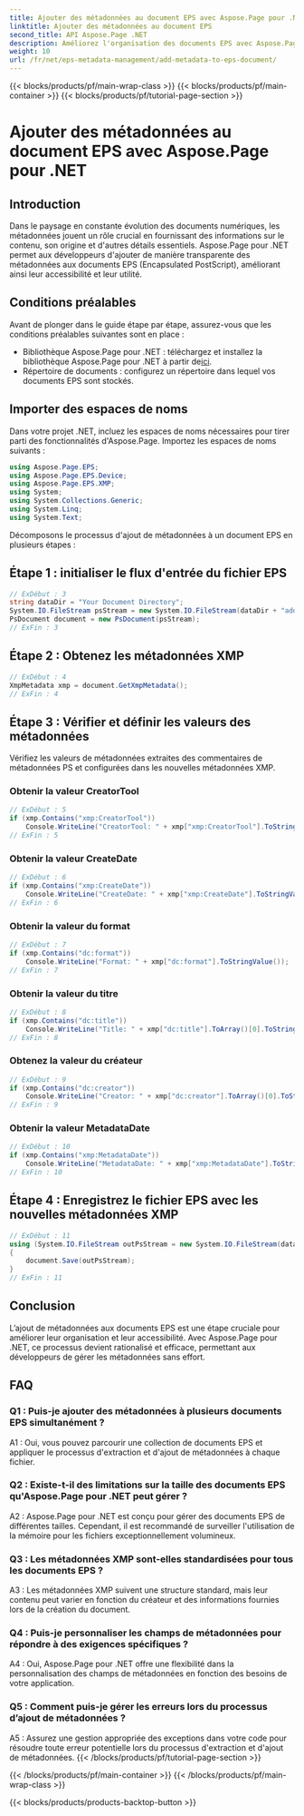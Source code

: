 ```yaml
---
title: Ajouter des métadonnées au document EPS avec Aspose.Page pour .NET
linktitle: Ajouter des métadonnées au document EPS
second_title: API Aspose.Page .NET
description: Améliorez l'organisation des documents EPS avec Aspose.Page pour .NET. Ajoutez des métadonnées sans effort pour améliorer l’accessibilité et la récupération d’informations.
weight: 10
url: /fr/net/eps-metadata-management/add-metadata-to-eps-document/
---
```


{{< blocks/products/pf/main-wrap-class >}}
{{< blocks/products/pf/main-container >}}
{{< blocks/products/pf/tutorial-page-section >}}

# Ajouter des métadonnées au document EPS avec Aspose.Page pour .NET

## Introduction

Dans le paysage en constante évolution des documents numériques, les métadonnées jouent un rôle crucial en fournissant des informations sur le contenu, son origine et d'autres détails essentiels. Aspose.Page pour .NET permet aux développeurs d'ajouter de manière transparente des métadonnées aux documents EPS (Encapsulated PostScript), améliorant ainsi leur accessibilité et leur utilité.

## Conditions préalables

Avant de plonger dans le guide étape par étape, assurez-vous que les conditions préalables suivantes sont en place :

-  Bibliothèque Aspose.Page pour .NET : téléchargez et installez la bibliothèque Aspose.Page pour .NET à partir de[ici](https://releases.aspose.com/page/net/).
- Répertoire de documents : configurez un répertoire dans lequel vos documents EPS sont stockés.

## Importer des espaces de noms

Dans votre projet .NET, incluez les espaces de noms nécessaires pour tirer parti des fonctionnalités d'Aspose.Page. Importez les espaces de noms suivants :

```csharp
using Aspose.Page.EPS;
using Aspose.Page.EPS.Device;
using Aspose.Page.EPS.XMP;
using System;
using System.Collections.Generic;
using System.Linq;
using System.Text;
```

Décomposons le processus d'ajout de métadonnées à un document EPS en plusieurs étapes :

## Étape 1 : initialiser le flux d'entrée du fichier EPS

```csharp
// ExDébut : 3
string dataDir = "Your Document Directory";
System.IO.FileStream psStream = new System.IO.FileStream(dataDir + "add_input.eps", System.IO.FileMode.Open, System.IO.FileAccess.Read);
PsDocument document = new PsDocument(psStream);
// ExFin : 3
```

## Étape 2 : Obtenez les métadonnées XMP

```csharp
// ExDébut : 4
XmpMetadata xmp = document.GetXmpMetadata();
// ExFin : 4
```

## Étape 3 : Vérifier et définir les valeurs des métadonnées

Vérifiez les valeurs de métadonnées extraites des commentaires de métadonnées PS et configurées dans les nouvelles métadonnées XMP.

### Obtenir la valeur CreatorTool

```csharp
// ExDébut : 5
if (xmp.Contains("xmp:CreatorTool"))
    Console.WriteLine("CreatorTool: " + xmp["xmp:CreatorTool"].ToStringValue());
// ExFin : 5
```

### Obtenir la valeur CreateDate

```csharp
// ExDébut : 6
if (xmp.Contains("xmp:CreateDate"))
    Console.WriteLine("CreateDate: " + xmp["xmp:CreateDate"].ToStringValue());
// ExFin : 6
```

### Obtenir la valeur du format

```csharp
// ExDébut : 7
if (xmp.Contains("dc:format"))
    Console.WriteLine("Format: " + xmp["dc:format"].ToStringValue());
// ExFin : 7
```

### Obtenir la valeur du titre

```csharp
// ExDébut : 8
if (xmp.Contains("dc:title"))
    Console.WriteLine("Title: " + xmp["dc:title"].ToArray()[0].ToStringValue());
// ExFin : 8
```

### Obtenez la valeur du créateur

```csharp
// ExDébut : 9
if (xmp.Contains("dc:creator"))
    Console.WriteLine("Creator: " + xmp["dc:creator"].ToArray()[0].ToStringValue());
// ExFin : 9
```

### Obtenir la valeur MetadataDate

```csharp
// ExDébut : 10
if (xmp.Contains("xmp:MetadataDate"))
    Console.WriteLine("MetadataDate: " + xmp["xmp:MetadataDate"].ToStringValue());
// ExFin : 10
```

## Étape 4 : Enregistrez le fichier EPS avec les nouvelles métadonnées XMP

```csharp
// ExDébut : 11
using (System.IO.FileStream outPsStream = new System.IO.FileStream(dataDir + "add_output.eps", System.IO.FileMode.Create, System.IO.FileAccess.Write))
{
    document.Save(outPsStream);
}
// ExFin : 11
```

## Conclusion

L’ajout de métadonnées aux documents EPS est une étape cruciale pour améliorer leur organisation et leur accessibilité. Avec Aspose.Page pour .NET, ce processus devient rationalisé et efficace, permettant aux développeurs de gérer les métadonnées sans effort.

## FAQ

### Q1 : Puis-je ajouter des métadonnées à plusieurs documents EPS simultanément ?

A1 : Oui, vous pouvez parcourir une collection de documents EPS et appliquer le processus d'extraction et d'ajout de métadonnées à chaque fichier.

### Q2 : Existe-t-il des limitations sur la taille des documents EPS qu'Aspose.Page pour .NET peut gérer ?

A2 : Aspose.Page pour .NET est conçu pour gérer des documents EPS de différentes tailles. Cependant, il est recommandé de surveiller l'utilisation de la mémoire pour les fichiers exceptionnellement volumineux.

### Q3 : Les métadonnées XMP sont-elles standardisées pour tous les documents EPS ?

A3 : Les métadonnées XMP suivent une structure standard, mais leur contenu peut varier en fonction du créateur et des informations fournies lors de la création du document.

### Q4 : Puis-je personnaliser les champs de métadonnées pour répondre à des exigences spécifiques ?

A4 : Oui, Aspose.Page pour .NET offre une flexibilité dans la personnalisation des champs de métadonnées en fonction des besoins de votre application.

### Q5 : Comment puis-je gérer les erreurs lors du processus d’ajout de métadonnées ?

A5 : Assurez une gestion appropriée des exceptions dans votre code pour résoudre toute erreur potentielle lors du processus d'extraction et d'ajout de métadonnées.
{{< /blocks/products/pf/tutorial-page-section >}}

{{< /blocks/products/pf/main-container >}}
{{< /blocks/products/pf/main-wrap-class >}}

{{< blocks/products/products-backtop-button >}}
